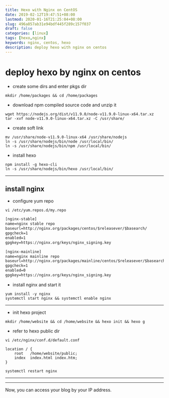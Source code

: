 ```yaml
---
title: Hexo with Nginx on CentOS
date: 2019-02-12T19:47:51+08:00
lastmod: 2020-01-16T21:25:04+08:00
slug: 496a857ab31e94bdf445f289c157f037
draft: false
categories: [linux]
tags: [hexo,nginx]
keywords: nginx, centos, hexo
description: deploy hexo with nginx on centos
---
```

# deploy hexo by nginx on centos
- create some dirs and enter pkgs dir
```shell
mkdir /home/packages && cd /home/packages
```
- download npm compiled source code and unzip it
```shell
wget https://nodejs.org/dist/v11.9.0/node-v11.9.0-linux-x64.tar.xz
tar -xvf node-v11.9.0-linux-x64.tar.xz -C /usr/share/
```
<!-- more -->
- create soft link
```shell
mv /usr/share/node-v11.9.0-linux-x64 /usr/share/nodejs
ln -s /usr/share/nodejs/bin/node /usr/local/bin/
ln -s /usr/share/nodejs/bin/npm /usr/local/bin/
```
- install hexo
```shell
npm install -g hexo-cli
ln -s /usr/share/nodejs/bin/hexo /usr/local/bin/
```
---
## install nginx
- configure yum repo
```shell
vi /etc/yum.repos.d/my.repo
```
```xml
[nginx-stable]
name=nginx stable repo
baseurl=http://nginx.org/packages/centos/$releasever/$basearch/
gpgcheck=1
enabled=1
gpgkey=https://nginx.org/keys/nginx_signing.key

[nginx-mainline]
name=nginx mainline repo
baseurl=http://nginx.org/packages/mainline/centos/$releasever/$basearch/
gpgcheck=1
enabled=0
gpgkey=https://nginx.org/keys/nginx_signing.key
```
- install nginx and start it
```shell
yum install -y nginx
systemctl start nginx && systemctl enable nginx
```
---
- init hexo project
```shell
mkdir /home/website && cd /home/website && hexo init && hexo g
```
- refer to hexo public dir
```shell
vi /etc/nginx/conf.d/default.conf
```
```text
location / {                    
    root   /home/website/public;
    index  index.html index.htm;
}                               
```
```shell
systemctl restart nginx
```
---
---
Now, you can access your blog by your IP address.